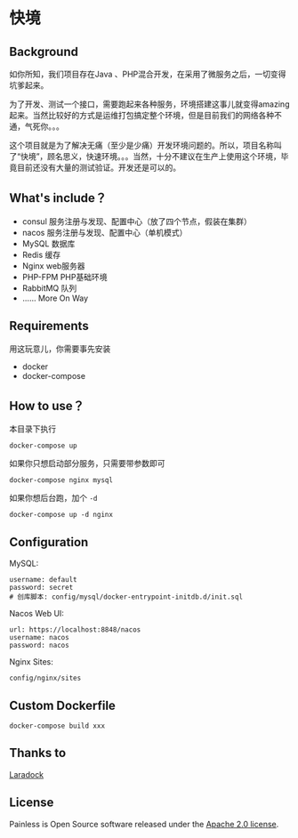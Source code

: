 # 快境

## Background

如你所知，我们项目存在Java 、PHP混合开发，在采用了微服务之后，一切变得坑爹起来。

为了开发、测试一个接口，需要跑起来各种服务，环境搭建这事儿就变得amazing起来。当然比较好的方式是运维打包搞定整个环境，但是目前我们的网络各种不通，气死你。。。

这个项目就是为了解决无痛（至少是少痛）开发环境问题的。所以，项目名称叫了“快境”，顾名思义，快速环境。。。当然，十分不建议在生产上使用这个环境，毕竟目前还没有大量的测试验证。开发还是可以的。


## What's include？

- consul 服务注册与发现、配置中心（放了四个节点，假装在集群）
- nacos 服务注册与发现、配置中心（单机模式）
- MySQL 数据库
- Redis 缓存
- Nginx web服务器
- PHP-FPM PHP基础环境
- RabbitMQ 队列
- …… More On Way

## Requirements

用这玩意儿，你需要事先安装

- docker
- docker-compose


## How to use？

本目录下执行

```
docker-compose up
```

如果你只想启动部分服务，只需要带参数即可

```
docker-compose nginx mysql
```

如果你想后台跑，加个 `-d`

```
docker-compose up -d nginx
```

## Configuration

MySQL:

```
username: default
password: secret
# 创库脚本: config/mysql/docker-entrypoint-initdb.d/init.sql
```

Nacos Web UI:

```
url: https://localhost:8848/nacos
username: nacos
password: nacos
```

Nginx Sites:

```
config/nginx/sites
```

## Custom Dockerfile

```
docker-compose build xxx
```

## Thanks to
[Laradock](https://github.com/laradock)


## License
Painless is Open Source software released under the [Apache 2.0 license](https://www.apache.org/licenses/LICENSE-2.0.html).

